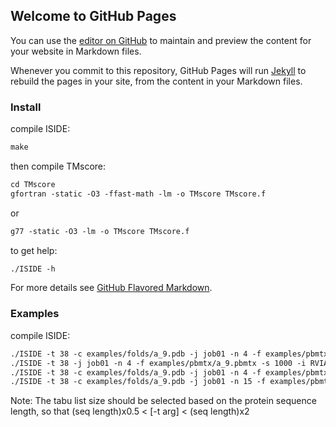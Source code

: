 ## Welcome to GitHub Pages

You can use the [editor on GitHub](https://github.com/iside-fold/iside-fold.github.io/edit/master/README.md) to maintain and preview the content for your website in Markdown files.

Whenever you commit to this repository, GitHub Pages will run [Jekyll](https://jekyllrb.com/) to rebuild the pages in your site, from the content in your Markdown files.

### Install

compile ISIDE:
```markdown
make
```
then compile TMscore:
```markdown
cd TMscore
gfortran -static -O3 -ffast-math -lm -o TMscore TMscore.f
```
or
```markdown
g77 -static -O3 -lm -o TMscore TMscore.f
```
to get help:
```markdown
./ISIDE -h
```



For more details see [GitHub Flavored Markdown](https://guides.github.com/features/mastering-markdown/).

### Examples

compile ISIDE:
```markdown
./ISIDE -t 38 -c examples/folds/a_9.pdb -j job01 -n 4 -f examples/pbmtx/a_9.pbmtx -s 1000
./ISIDE -t 38 -j job01 -n 4 -f examples/pbmtx/a_9.pbmtx -s 1000 -i RVIAMPSVRKYAREKGVDIRLVQGTGKNGRVLKEDIDAFLAG
./ISIDE -t 38 -c examples/folds/a_9.pdb -j job01 -n 4 -f examples/pbmtx/a_9.pbmtx -s 1000 -y 0.20
./ISIDE -t 38 -c examples/folds/a_9.pdb -j job01 -n 15 -f examples/pbmtx/a_9.pbmtx -s 1000 -r 0.08
```
Note: The tabu list size should be selected based on the protein sequence length, so that (seq length)x0.5 < [-t arg] < (seq length)x2
